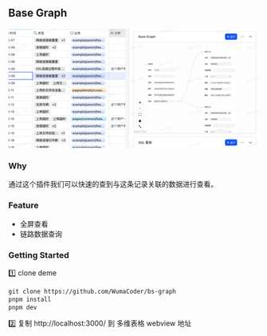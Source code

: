 ## Base Graph

![image-20231106152454686](README.assets/image-20231106152454686.png)

### Why

通过这个插件我们可以快速的查到与这条记录关联的数据进行查看。

### Feature

- 全屏查看
- 链路数据查询

### Getting Started

1️⃣ clone deme

```
git clone https://github.com/WumaCoder/bs-graph
pnpm install
pnpm dev
```

2️⃣ 复制 http://localhost:3000/ 到 多维表格 webview 地址
